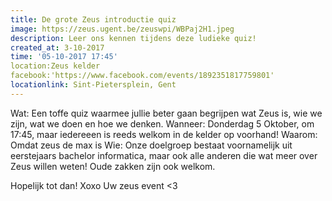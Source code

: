 ```yaml
---
title: De grote Zeus introductie quiz
image: https://zeus.ugent.be/zeuswpi/WBPaj2H1.jpeg
description: Leer ons kennen tijdens deze ludieke quiz!
created_at: 3-10-2017
time: '05-10-2017 17:45'
location:Zeus kelder 
facebook:'https://www.facebook.com/events/1892351817759801'
locationlink: Sint-Pietersplein, Gent
---
```


Wat: Een toffe quiz waarmee jullie beter gaan begrijpen wat Zeus is, wie we zijn, wat we doen en hoe we denken.
Wanneer: Donderdag 5 Oktober, om 17:45, maar iedereeen is reeds welkom in de kelder op voorhand!
Waarom: Omdat zeus de max is
Wie: Onze doelgroep bestaat voornamelijk uit eerstejaars bachelor informatica, maar ook alle anderen die wat meer over Zeus willen weten! Oude zakken zijn ook welkom.

Hopelijk tot dan!
Xoxo
Uw zeus event <3
